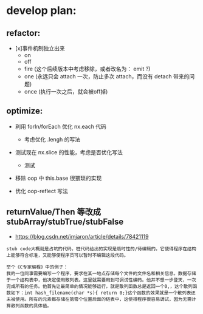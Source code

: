 # develop plan:

## refactor:
+ [x]事件机制独立出来
  - on
  - off
  - fire (这个后续版本中考虑移除，或者改名为： emit ?)
  - one (永远只会 attach 一次，防止多次 attach，而没有 detach 带来的问题)
  - once (执行一次之后，就会被off掉)

## optimize:
+ 利用 forIn/forEach 优化 nx.each 代码
  - 考虑优化 .lengh 的写法

+ 测试现在 nx.slice 的性能，考虑是否优化写法
  - 测试

+ 移除 oop 中 this.base 很猥琐的实现

+ 优化 oop-reflect 写法

## returnValue/Then 等改成 stubArray/stubTrue/stubFalse
+ https://blog.csdn.net/imjaron/article/details/78421119

~~~
stub code大概就是占坑的代码，桩代码给出的实现是临时性的/待编辑的。它使得程序在结构上能够符合标准，又能够使程序员可以暂时不编辑这段代码。

举个《C专家编程》中的例子：
我的一位同事需要编写一个程序，要求在某一地点存储每个文件的文件名和相关信息。数据存储于一个结构表中，他决定使用散列表。这里就需要用到可调试性编码。他并不想一步登天，一次完成所有的任务。他首先让最简单的情况能够运行，就是散列函数总是返回一个0,，这个散列函数如下：int hash_filename(char *s){ return 0;}这个函数的效果就是一个散列表还未被使用。所有的元素都存储在第零个位置后面的链表中，这使得程序很容易调试，因为无需计算散列函数的具体值。
~~~

